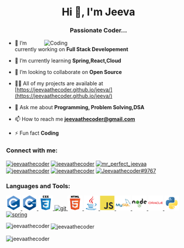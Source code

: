 
<h1 align="center">Hi 👋, I'm Jeeva</h1>
<h3 align="center">Passionate Coder...</h3>
<img align="right" alt="Coding" width="400" src="https://cdn.dribbble.com/users/1162077/screenshots/3848914/programmer.gif">



- 🔭 I’m currently working on **Full Stack Developement**

- 🌱 I’m currently learning **Spring,React,Cloud**

- 👯 I’m looking to collaborate on **Open Source**

- 👨‍💻 All of my projects are available at [https://jeevaathecoder.github.io/jeeva/](https://jeevaathecoder.github.io/jeeva/)

- 💬 Ask me about **Programming, Problem Solving,DSA**

- 📫 How to reach me **jeevaathecoder@gmail.com**

- ⚡ Fun fact **Coding**

<h3 align="left">Connect with me:</h3>
<p align="left">
<a href="https://twitter.com/jeevaathecoder" target="blank"><img align="center" src="https://raw.githubusercontent.com/rahuldkjain/github-profile-readme-generator/master/src/images/icons/Social/twitter.svg" alt="jeevaathecoder" height="30" width="40" /></a>
<a href="https://linkedin.com/in/jeevaathecoder" target="blank"><img align="center" src="https://raw.githubusercontent.com/rahuldkjain/github-profile-readme-generator/master/src/images/icons/Social/linked-in-alt.svg" alt="jeevaathecoder" height="30" width="40" /></a>
<a href="https://instagram.com/zigzagcoding" target="blank"><img align="center" src="https://raw.githubusercontent.com/rahuldkjain/github-profile-readme-generator/master/src/images/icons/Social/instagram.svg" alt="mr_perfect_jeevaa" height="30" width="40" /></a>
<a href="https://www.hackerrank.com/jeevaathecoder" target="blank"><img align="center" src="https://raw.githubusercontent.com/rahuldkjain/github-profile-readme-generator/master/src/images/icons/Social/hackerrank.svg" alt="jeevaathecoder" height="30" width="40" /></a>
<a href="https://www.leetcode.com/jeevaathecoder" target="blank"><img align="center" src="https://raw.githubusercontent.com/rahuldkjain/github-profile-readme-generator/master/src/images/icons/Social/leet-code.svg" alt="jeevaathecoder" height="30" width="40" /></a>
<a href="https://discord.gg/Jeevaathecoder#9767" target="blank"><img align="center" src="https://raw.githubusercontent.com/rahuldkjain/github-profile-readme-generator/master/src/images/icons/Social/discord.svg" alt="Jeevaathecoder#9767" height="30" width="40" /></a>
</p>

<h3 align="left">Languages and Tools:</h3>
<p align="left"> <a href="https://www.cprogramming.com/" target="_blank" rel="noreferrer"> <img src="https://raw.githubusercontent.com/devicons/devicon/master/icons/c/c-original.svg" alt="c" width="40" height="40"/> </a> <a href="https://www.w3schools.com/cpp/" target="_blank" rel="noreferrer"> <img src="https://raw.githubusercontent.com/devicons/devicon/master/icons/cplusplus/cplusplus-original.svg" alt="cplusplus" width="40" height="40"/> </a> <a href="https://www.w3schools.com/css/" target="_blank" rel="noreferrer"> <img src="https://raw.githubusercontent.com/devicons/devicon/master/icons/css3/css3-original-wordmark.svg" alt="css3" width="40" height="40"/> </a> <a href="https://git-scm.com/" target="_blank" rel="noreferrer"> <img src="https://www.vectorlogo.zone/logos/git-scm/git-scm-icon.svg" alt="git" width="40" height="40"/> </a> <a href="https://www.w3.org/html/" target="_blank" rel="noreferrer"> <img src="https://raw.githubusercontent.com/devicons/devicon/master/icons/html5/html5-original-wordmark.svg" alt="html5" width="40" height="40"/> </a> <a href="https://www.java.com" target="_blank" rel="noreferrer"> <img src="https://raw.githubusercontent.com/devicons/devicon/master/icons/java/java-original.svg" alt="java" width="40" height="40"/> </a> <a href="https://developer.mozilla.org/en-US/docs/Web/JavaScript" target="_blank" rel="noreferrer"> <img src="https://raw.githubusercontent.com/devicons/devicon/master/icons/javascript/javascript-original.svg" alt="javascript" width="40" height="40"/> </a> <a href="https://www.mysql.com/" target="_blank" rel="noreferrer"> <img src="https://raw.githubusercontent.com/devicons/devicon/master/icons/mysql/mysql-original-wordmark.svg" alt="mysql" width="40" height="40"/> </a> <a href="https://nodejs.org" target="_blank" rel="noreferrer"> <img src="https://raw.githubusercontent.com/devicons/devicon/master/icons/nodejs/nodejs-original-wordmark.svg" alt="nodejs" width="40" height="40"/> </a> <a href="https://www.oracle.com/" target="_blank" rel="noreferrer"> <img src="https://raw.githubusercontent.com/devicons/devicon/master/icons/oracle/oracle-original.svg" alt="oracle" width="40" height="40"/> </a> <a href="https://www.python.org" target="_blank" rel="noreferrer"> <img src="https://raw.githubusercontent.com/devicons/devicon/master/icons/python/python-original.svg" alt="python" width="40" height="40"/> </a> <a href="https://spring.io/" target="_blank" rel="noreferrer"> <img src="https://www.vectorlogo.zone/logos/springio/springio-icon.svg" alt="spring" width="40" height="40"/> </a> </p>

<p><img align="left" src="https://github-readme-stats.vercel.app/api/top-langs?username=jeevaathecoder&show_icons=true&locale=en&layout=compact" alt="jeevaathecoder" /></p>

<p>&nbsp;<img align="center" src="https://github-readme-stats.vercel.app/api?username=jeevaathecoder&show_icons=true&locale=en" alt="jeevaathecoder" /></p>

<p><img align="center" src="https://github-readme-streak-stats.herokuapp.com/?user=jeevaathecoder&" alt="jeevaathecoder" /></p>
